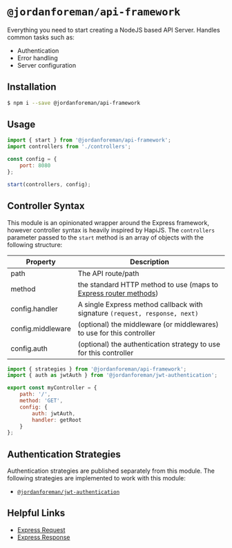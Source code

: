 # `@jordanforeman/api-framework`

Everything you need to start creating a NodeJS based API Server. Handles common tasks such as:

* Authentication
* Error handling
* Server configuration

## Installation

```bash
$ npm i --save @jordanforeman/api-framework
```

## Usage

```js
import { start } from '@jordanforeman/api-framework';
import controllers from './controllers';

const config = {
    port: 8080
};

start(controllers, config);
```

## Controller Syntax

This module is an opinionated wrapper around the Express framework, however controller syntax is heavily inspired by HapiJS. The `controllers` parameter passed to the `start` method is an array of objects with the following structure:

Property | Description
------------- | -------------
path | The API route/path
method | the standard HTTP method to use (maps to [Express router methods](https://expressjs.com/en/4x/api.html#router.METHOD))
config.handler | A single Express method callback with signature `(request, response, next)`
config.middleware | (optional) the middleware (or middlewares) to use for this controller
config.auth | (optional) the authentication strategy to use for this controller

```js
import { strategies } from '@jordanforeman/api-framework';
import { auth as jwtAuth } from '@jordanforeman/jwt-authentication';

export const myController = {
    path: '/',
    method: 'GET',
    config: {
        auth: jwtAuth,
        handler: getRoot
    }
};
```

## Authentication Strategies

Authentication strategies are published separately from this module. The following strategies are implemented to work with this module:

* [`@jordanforeman/jwt-authentication`](https://github.com/jordanforeman/authentication-strategies/tree/master/packages/jwt-authentication)

## Helpful Links

* [Express Request](https://expressjs.com/en/4x/api.html#req)
* [Express Response](https://expressjs.com/en/4x/api.html#res)